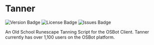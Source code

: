 # Tanner

![Version Badge](https://img.shields.io/badge/version-1.0-green)
![License Badge](https://img.shields.io/github/license/lewisclark/tanner)
![Issues Badge](https://img.shields.io/github/issues/lewisclark/tanner)

An Old School Runescape Tanning Script for the OSBot Client. Tanner currently has over 1,100 users on the OSBot platform.
